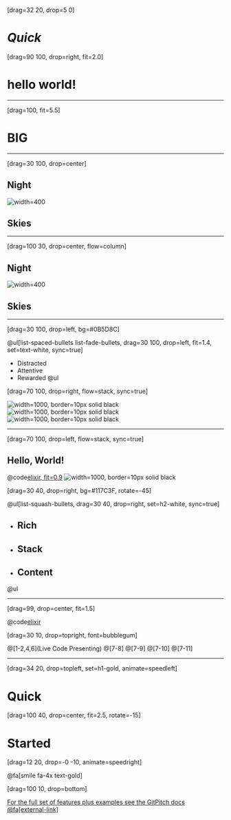 [drag=32 20, drop=5 0]

# *Quick*

[drag=90 100, drop=right, fit=2.0]

# hello world!

---

[drag=100, fit=5.5]

# BIG

---

[drag=30 100, drop=center]

## Night
![width=400](assets/img/stars.jpg)
## Skies

---

[drag=100 30, drop=center, flow=column]

## Night
![width=400](assets/img/stars.jpg)
## Skies

---

[drag=30 100, drop=left, bg=#0B5D8C]

@ul[list-spaced-bullets list-fade-bullets, drag=30 100, drop=left, fit=1.4, set=text-white, sync=true]
- Distracted
- Attentive
- Rewarded
@ul

[drag=70 100, drop=right, flow=stack, sync=true]

![width=1000, border=10px solid black](assets/img/dog-1.jpg)
![width=1000, border=10px solid black](assets/img/dog-2.jpg)
![width=1000, border=10px solid black](assets/img/dog-3.jpg)

---

[drag=70 100, drop=left, flow=stack, sync=true]

## Hello, World!
@code[elixir, fit=0.9](src/demo.ex)
![width=1000, border=10px solid black](assets/img/dog-4.jpg)

[drag=30 40, drop=right, bg=#117C3F, rotate=-45]

@ul[list-squash-bullets, drag=30 40, drop=right, set=h2-white, sync=true]
- ## Rich
- ## Stack
- ## Content
@ul

---

[drag=99, drop=center, fit=1.5]

@code[elixir](src/demo.ex)

[drag=30 10, drop=topright, font=bubblegum]

@[1-2,4,6](Live Code Presenting)
@[7-8]
@[7-9]
@[7-10]
@[7-11]

---

[drag=34 20, drop=topleft, set=h1-gold, animate=speedleft]
# Quick 

[drag=100 40, drop=center, fit=2.5, rotate=-15]
# Started

[drag=12 20, drop=-0 -10, animate=speedright]

@fa[smile fa-4x text-gold]

[drag=100 10, drop=bottom]

[For the full set of features plus examples see the GitPitch docs @fa[external-link]](https://docs.gitpitch.com/#/whats-new-in-40)
